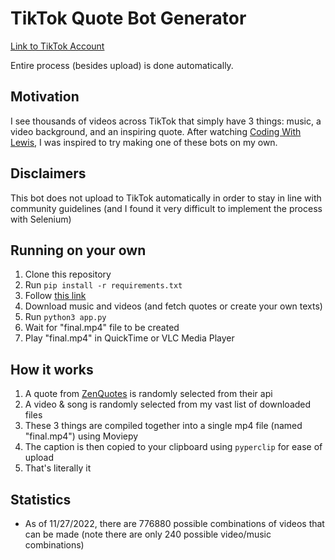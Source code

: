 # TikTok Quote Bot Generator

[Link to TikTok Account](https://www.tiktok.com/@liaozhuzhu?lang=en)

Entire process (besides upload) is done automatically.

## Motivation

I see thousands of videos across TikTok that simply have 3 things: music, a video background, and an inspiring quote. After watching [Coding With Lewis](https://www.youtube.com/watch?v=3gjcY_00U1w),
I was inspired to try making one of these bots on my own.

## Disclaimers

This bot does not upload to TikTok automatically in order to stay in line with community guidelines (and I found it very difficult to implement the process with Selenium)

## Running on your own

1. Clone this repository
2. Run `pip install -r requirements.txt`
3. Follow [this link](https://www.imagemagick.org/script/download.php)
4. Download music and videos (and fetch quotes or create your own texts)
5. Run `python3 app.py`
6. Wait for "final.mp4" file to be created
7. Play "final.mp4" in QuickTime or VLC Media Player

## How it works

1. A quote from [ZenQuotes](https://zenquotes.io/api) is randomly selected from their api
2. A video & song is randomly selected from my vast list of downloaded files
3. These 3 things are compiled together into a single mp4 file (named "final.mp4") using Moviepy
4. The caption is then copied to your clipboard using `pyperclip` for ease of upload
5. That's literally it

## Statistics

- As of 11/27/2022, there are 776880 possible combinations of videos that can be made (note there are only 240 possible video/music combinations)